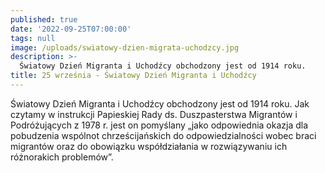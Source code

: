 ```yaml
---
published: true
date: '2022-09-25T07:00:00'
tags: null
image: /uploads/swiatowy-dzien-migrata-uchodzcy.jpg
description: >-
  Światowy Dzień Migranta i Uchodźcy obchodzony jest od 1914 roku.  
title: 25 września - Światowy Dzień Migranta i Uchodźcy 
---
```


Światowy Dzień Migranta i Uchodźcy obchodzony jest od 1914 roku. Jak czytamy w instrukcji Papieskiej Rady ds. Duszpasterstwa Migrantów i Podróżujących z 1978 r. jest on pomyślany „jako odpowiednia okazja dla pobudzenia wspólnot chrześcijańskich do odpowiedzialności wobec braci migrantów oraz do obowiązku współdziałania w rozwiązywaniu ich różnorakich problemów”.



